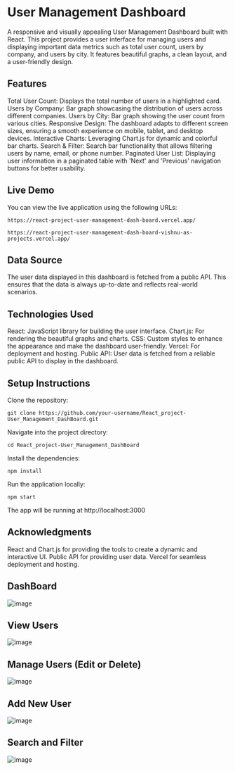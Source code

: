 # User Management Dashboard
A responsive and visually appealing User Management Dashboard built with React. This project provides a user interface for managing users and displaying important data metrics such as total user count, users by company, and users by city. It features beautiful graphs, a clean layout, and a user-friendly design.

## Features
Total User Count: Displays the total number of users in a highlighted card.
Users by Company: Bar graph showcasing the distribution of users across different companies.
Users by City: Bar graph showing the user count from various cities.
Responsive Design: The dashboard adapts to different screen sizes, ensuring a smooth experience on mobile, tablet, and desktop devices.
Interactive Charts: Leveraging Chart.js for dynamic and colorful bar charts.
Search & Filter: Search bar functionality that allows filtering users by name, email, or phone number.
Paginated User List: Displaying user information in a paginated table with 'Next' and 'Previous' navigation buttons for better usability.

## Live Demo
You can view the live application using the following URLs:

```
https://react-project-user-management-dash-board.vercel.app/
```
```
https://react-project-user-management-dash-board-vishnu-as-projects.vercel.app/
```

## Data Source
The user data displayed in this dashboard is fetched from a public API. This ensures that the data is always up-to-date and reflects real-world scenarios.

## Technologies Used
React: JavaScript library for building the user interface.
Chart.js: For rendering the beautiful graphs and charts.
CSS: Custom styles to enhance the appearance and make the dashboard user-friendly.
Vercel: For deployment and hosting.
Public API: User data is fetched from a reliable public API to display in the dashboard.

## Setup Instructions
Clone the repository:

```
git clone https://github.com/your-username/React_project-User_Management_DashBoard.git

```
Navigate into the project directory:

```
cd React_project-User_Management_DashBoard
```
Install the dependencies:

```
npm install
```
Run the application locally:

```
npm start
```
The app will be running at http://localhost:3000

## Acknowledgments
React and Chart.js for providing the tools to create a dynamic and interactive UI.
Public API for providing user data.
Vercel for seamless deployment and hosting.

## DashBoard
![image](https://github.com/user-attachments/assets/bd3a3c04-97f1-4cb6-93b3-850ef1c80ac0)

## View Users
![image](https://github.com/user-attachments/assets/e923108f-b4ae-4c36-aec0-d03fe9ba7557)

## Manage Users (Edit or Delete)
![image](https://github.com/user-attachments/assets/69c69fb0-62c0-4655-b961-eea43bf11288)

## Add New User
![image](https://github.com/user-attachments/assets/1405abe4-3355-45f5-bb0f-05691a8bd3ef)

## Search and Filter
![image](https://github.com/user-attachments/assets/5ece2768-318c-45b2-aa2c-f15ed4edb347)




